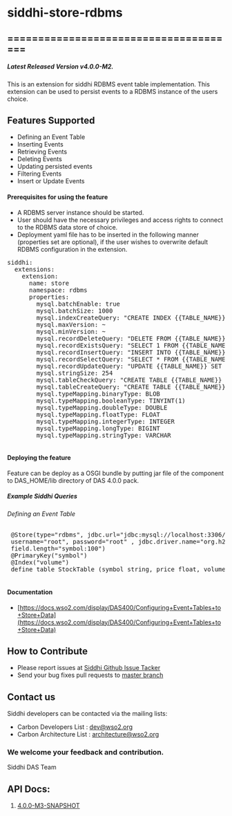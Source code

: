 # siddhi-store-rdbms

======================================
---
##### Latest Released Version v4.0.0-M2.

This is an extension for siddhi RDBMS event table implementation. This extension can be used to persist events to a RDBMS instance of the users choice.

Features Supported
------------------
 - Defining an Event Table
 - Inserting Events
 - Retrieving Events
 - Deleting Events
 - Updating persisted events
 - Filtering Events
 - Insert or Update Events
      
#### Prerequisites for using the feature
 - A RDBMS server instance should be started.
 - User should have the necessary privileges and access rights to connect to the RDBMS data store of choice.
 - Deployment yaml file has to be inserted in the following manner (properties set are optional), if the user wishes to overwrite default RDBMS configuration in the extension.
 <pre>
siddhi: 
  extensions: 
    extension: 
      name: store
      namespace: rdbms
      properties: 
        mysql.batchEnable: true
        mysql.batchSize: 1000
        mysql.indexCreateQuery: "CREATE INDEX {{TABLE_NAME}}_INDEX ON {{TABLE_NAME}} ({{INDEX_COLUMNS}})"
        mysql.maxVersion: ~
        mysql.minVersion: ~
        mysql.recordDeleteQuery: "DELETE FROM {{TABLE_NAME}} {{CONDITION}}"
        mysql.recordExistsQuery: "SELECT 1 FROM {{TABLE_NAME}} {{CONDITION}} LIMIT 1"
        mysql.recordInsertQuery: "INSERT INTO {{TABLE_NAME}} VALUES ({{Q}})"
        mysql.recordSelectQuery: "SELECT * FROM {{TABLE_NAME}} {{CONDITION}}"
        mysql.recordUpdateQuery: "UPDATE {{TABLE_NAME}} SET {{COLUMNS_AND_VALUES}} {{CONDITION}}"
        mysql.stringSize: 254
        mysql.tableCheckQuery: "CREATE TABLE {{TABLE_NAME}} ({{COLUMNS, PRIMARY_KEYS}})"
        mysql.tableCreateQuery: "CREATE TABLE {{TABLE_NAME}} ({{COLUMNS, PRIMARY_KEYS}})"
        mysql.typeMapping.binaryType: BLOB
        mysql.typeMapping.booleanType: TINYINT(1)
        mysql.typeMapping.doubleType: DOUBLE
        mysql.typeMapping.floatType: FLOAT
        mysql.typeMapping.integerType: INTEGER
        mysql.typeMapping.longType: BIGINT
        mysql.typeMapping.stringType: VARCHAR
 </pre>

 
#### Deploying the feature
 Feature can be deploy as a OSGI bundle by putting jar file of the component to DAS_HOME/lib directory of DAS 4.0.0 pack. 
 
##### Example Siddhi Queries
###### Defining an Event Table
 <pre>
 @Store(type="rdbms", jdbc.url="jdbc:mysql://localhost:3306/das",
 username="root", password="root" , jdbc.driver.name="org.h2.Driver",
 field.length="symbol:100")
 @PrimaryKey("symbol")
 @Index("volume")
 define table StockTable (symbol string, price float, volume long);
 </pre>

#### Documentation 
* [https://docs.wso2.com/display/DAS400/Configuring+Event+Tables+to+Store+Data](https://docs.wso2.com/display/DAS400/Configuring+Event+Tables+to+Store+Data)

## How to Contribute
* Please report issues at [Siddhi Github Issue Tacker](https://github.com/wso2-extensions/siddhi-store-rdbms/issues)
* Send your bug fixes pull requests to [master branch](https://github.com/wso2-extensions/siddhi-store-rdbms/tree/master) 

## Contact us 
Siddhi developers can be contacted via the mailing lists:
  * Carbon Developers List : dev@wso2.org
  * Carbon Architecture List : architecture@wso2.org

### We welcome your feedback and contribution.

Siddhi DAS Team

## API Docs:

1. <a href="./api/4.0.0-M3-SNAPSHOT">4.0.0-M3-SNAPSHOT</a>

